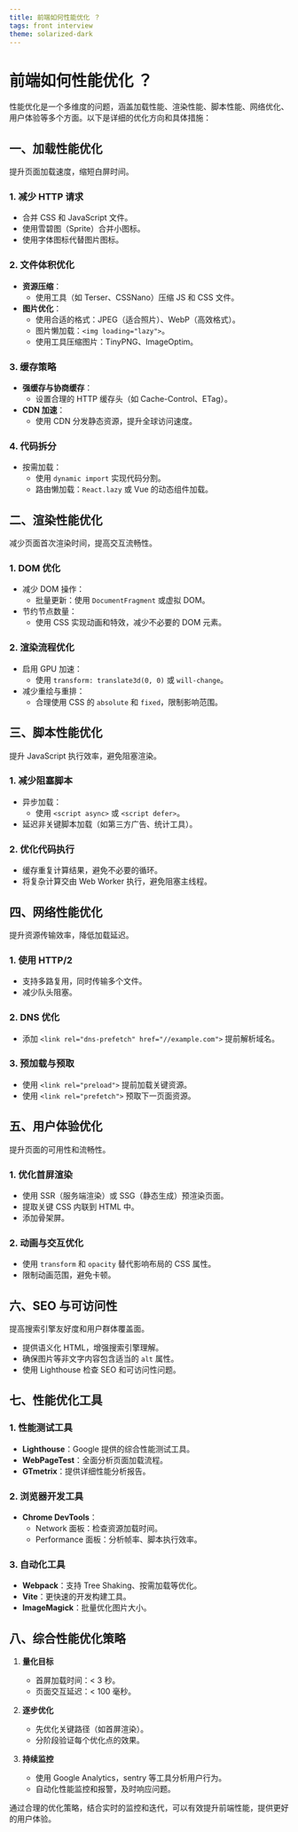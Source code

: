 ```yaml
---
title: 前端如何性能优化 ？
tags: front interview
theme: solarized-dark
---
```


# **前端如何性能优化 ？**

性能优化是一个多维度的问题，涵盖加载性能、渲染性能、脚本性能、网络优化、用户体验等多个方面。以下是详细的优化方向和具体措施：

## **一、加载性能优化**

提升页面加载速度，缩短白屏时间。

### **1. 减少 HTTP 请求**

- 合并 CSS 和 JavaScript 文件。
- 使用雪碧图（Sprite）合并小图标。
- 使用字体图标代替图片图标。

### **2. 文件体积优化**

- **资源压缩**：
  - 使用工具（如 Terser、CSSNano）压缩 JS 和 CSS 文件。
- **图片优化**：
  - 使用合适的格式：JPEG（适合照片）、WebP（高效格式）。
  - 图片懒加载：`<img loading="lazy">`。
  - 使用工具压缩图片：TinyPNG、ImageOptim。

### **3. 缓存策略**

- **强缓存与协商缓存**：
  - 设置合理的 HTTP 缓存头（如 Cache-Control、ETag）。
- **CDN 加速**：
  - 使用 CDN 分发静态资源，提升全球访问速度。

### **4. 代码拆分**

- 按需加载：
  - 使用 `dynamic import` 实现代码分割。
  - 路由懒加载：`React.lazy` 或 Vue 的动态组件加载。

## **二、渲染性能优化**

减少页面首次渲染时间，提高交互流畅性。

### **1. DOM 优化**

- 减少 DOM 操作：
  - 批量更新：使用 `DocumentFragment` 或虚拟 DOM。
- 节约节点数量：
  - 使用 CSS 实现动画和特效，减少不必要的 DOM 元素。

### **2. 渲染流程优化**

- 启用 GPU 加速：
  - 使用 `transform: translate3d(0, 0)` 或 `will-change`。
- 减少重绘与重排：
  - 合理使用 CSS 的 `absolute` 和 `fixed`，限制影响范围。

## **三、脚本性能优化**

提升 JavaScript 执行效率，避免阻塞渲染。

### **1. 减少阻塞脚本**

- 异步加载：
  - 使用 `<script async>` 或 `<script defer>`。
- 延迟非关键脚本加载（如第三方广告、统计工具）。

### **2. 优化代码执行**

- 缓存重复计算结果，避免不必要的循环。
- 将复杂计算交由 Web Worker 执行，避免阻塞主线程。

## **四、网络性能优化**

提升资源传输效率，降低加载延迟。

### **1. 使用 HTTP/2**

- 支持多路复用，同时传输多个文件。
- 减少队头阻塞。

### **2. DNS 优化**

- 添加 `<link rel="dns-prefetch" href="//example.com">` 提前解析域名。

### **3. 预加载与预取**

- 使用 `<link rel="preload">` 提前加载关键资源。
- 使用 `<link rel="prefetch">` 预取下一页面资源。

## **五、用户体验优化**

提升页面的可用性和流畅性。

### **1. 优化首屏渲染**

- 使用 SSR（服务端渲染）或 SSG（静态生成）预渲染页面。
- 提取关键 CSS 内联到 HTML 中。
- 添加骨架屏。

### **2. 动画与交互优化**

- 使用 `transform` 和 `opacity` 替代影响布局的 CSS 属性。
- 限制动画范围，避免卡顿。

## **六、SEO 与可访问性**

提高搜索引擎友好度和用户群体覆盖面。

- 提供语义化 HTML，增强搜索引擎理解。
- 确保图片等非文字内容包含适当的 `alt` 属性。
- 使用 Lighthouse 检查 SEO 和可访问性问题。

## **七、性能优化工具**

### **1. 性能测试工具**

- **Lighthouse**：Google 提供的综合性能测试工具。
- **WebPageTest**：全面分析页面加载流程。
- **GTmetrix**：提供详细性能分析报告。

### **2. 浏览器开发工具**

- **Chrome DevTools**：
  - Network 面板：检查资源加载时间。
  - Performance 面板：分析帧率、脚本执行效率。

### **3. 自动化工具**

- **Webpack**：支持 Tree Shaking、按需加载等优化。
- **Vite**：更快速的开发构建工具。
- **ImageMagick**：批量优化图片大小。

## **八、综合性能优化策略**

1. **量化目标**

   - 首屏加载时间：< 3 秒。
   - 页面交互延迟：< 100 毫秒。

2. **逐步优化**

   - 先优化关键路径（如首屏渲染）。
   - 分阶段验证每个优化点的效果。

3. **持续监控**
   - 使用 Google Analytics，sentry 等工具分析用户行为。
   - 自动化性能监控和报警，及时响应问题。

通过合理的优化策略，结合实时的监控和迭代，可以有效提升前端性能，提供更好的用户体验。
